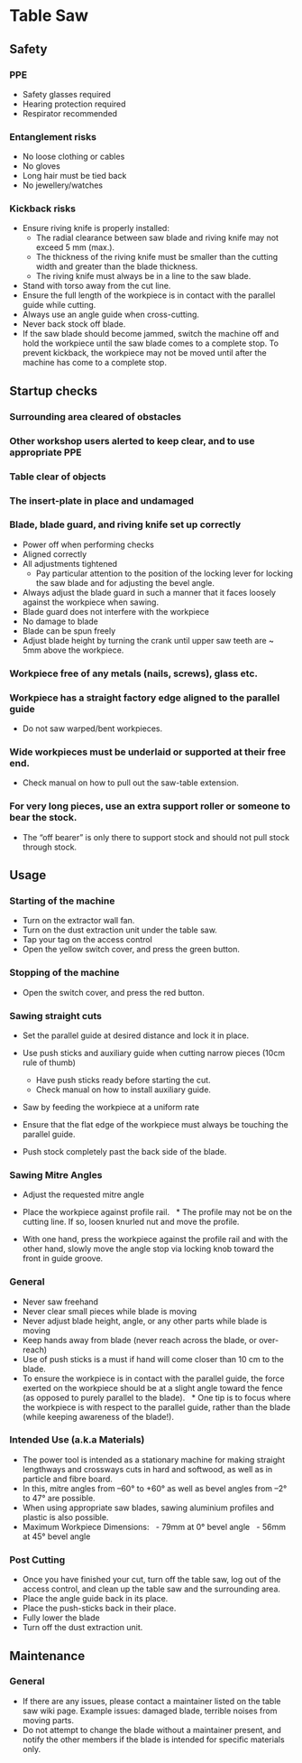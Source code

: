 # Table Saw

## Safety

### PPE

* Safety glasses required
* Hearing protection required
* Respirator recommended

### Entanglement risks

* No loose clothing or cables
* No gloves
* Long hair must be tied back
* No jewellery/watches

### Kickback risks

* Ensure riving knife is properly installed:
  * The radial clearance between saw blade and riving knife
may not exceed 5 mm (max.).
  * The thickness of the riving knife must be smaller than the
cutting width and greater than the blade thickness.
  * The riving knife must always be in a line to the saw blade.
* Stand with torso away from the cut line.
* Ensure the full length of the workpiece is in contact with the parallel guide while cutting.
* Always use an angle guide when cross-cutting.
* Never back stock off blade.
* If the saw blade should become jammed, switch the machine off and hold the workpiece until the saw blade comes to a complete stop. To prevent kickback, the workpiece may not be moved until after the machine has come to a complete stop.


## Startup checks

### Surrounding area cleared of obstacles

### Other workshop users alerted to keep clear, and to use appropriate PPE

### Table clear of objects

### The insert-plate in place and undamaged

### Blade, blade guard, and riving knife set up correctly

* Power off when performing checks
* Aligned correctly
* All adjustments tightened
  * Pay particular attention to the position of the locking lever for locking the saw blade and for adjusting the bevel angle.
* Always adjust the blade guard in such a manner that it faces loosely against the workpiece when
sawing.
* Blade guard does not interfere with the workpiece
* No damage to blade
* Blade can be spun freely
* Adjust blade height by turning the crank until upper saw teeth are ~ 5mm above the workpiece.

### Workpiece free of any metals (nails, screws), glass etc.

### Workpiece has a straight factory edge aligned to the parallel guide
* Do not saw warped/bent workpieces.

### Wide workpieces must be underlaid or supported at their free end.
* Check manual on how to pull out the saw-table extension.

### For very long pieces, use an extra support roller or someone to bear the stock.
* The “off bearer” is only there to support stock and should not pull stock through stock.

## Usage

### Starting of the machine

* Turn on the extractor wall fan.
* Turn on the dust extraction unit under the table saw.
* Tap your tag on the access control
* Open the yellow switch cover, and press the green button.

### Stopping of the machine

* Open the switch cover, and press the red button.

### Sawing straight cuts

* Set the parallel guide at desired distance and lock it in place.

* Use push sticks and auxiliary guide when cutting narrow pieces (10cm rule of thumb)
  * Have push sticks ready before starting the cut.
  * Check manual on how to install auxiliary guide.

* Saw by feeding the workpiece at a uniform rate
* Ensure that the flat edge of the workpiece must always be touching the parallel guide.
* Push stock completely past the back side of the blade.


### Sawing Mitre Angles

* Adjust the requested mitre angle
* Place the workpiece against profile rail.
  * The profile may not be on the cutting line. If so, loosen knurled nut and move the profile.

* With one hand, press the workpiece against the profile rail and with the other hand, slowly move the angle stop via locking knob toward the front in guide groove.

### General

* Never saw freehand
* Never clear small pieces while blade is moving
* Never adjust blade height, angle, or any other parts while blade is moving
* Keep hands away from blade (never reach across the blade, or over-reach)
* Use of push sticks is a must if hand will come closer than 10 cm to the blade.
* To ensure the workpiece is in contact with the parallel guide, the force exerted on the workpiece should be at a slight angle toward the fence (as opposed to purely parallel to the blade).
  * One tip is to focus where the workpiece is with respect to the parallel guide, rather than the blade (while keeping awareness of the blade!).

### Intended Use (a.k.a Materials)


* The power tool is intended as a stationary machine for making
straight lengthways and crossways cuts in hard and softwood, as well as in particle and fibre board.
* In this, mitre angles from –60° to +60° as well as bevel angles from –2° to 47° are possible.
* When using appropriate saw blades, sawing aluminium profiles and plastic is also possible.
* Maximum Workpiece Dimensions:
  - 79mm at 0° bevel angle
  - 56mm at 45° bevel angle

### Post Cutting

* Once you have finished your cut, turn off the table saw, log out of the access control, and clean up the table saw and the surrounding area.
* Place the angle guide back in its place.
* Place the push-sticks back in their place.
* Fully lower the blade
* Turn off the dust extraction unit.

## Maintenance

### General

* If there are any issues, please contact a maintainer listed on the table saw wiki page. Example issues: damaged blade, terrible noises from moving parts.
* Do not attempt to change the blade without a maintainer present, and notify the other members if the blade is intended for specific materials only.
